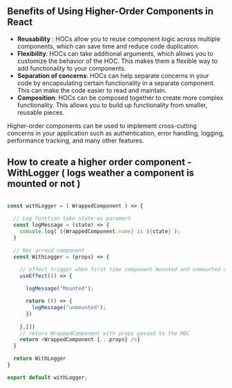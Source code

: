 
## Benefits of Using Higher-Order Components in React
- **Reusability** : HOCs allow you to reuse component logic across multiple components, which can save time and reduce code duplication.
- **Flexibility**: HOCs can take additional arguments, which allows you to customize the behavior of the HOC. This makes them a flexible way to add functionality to your components.
- **Separation of concerns**: HOCs can help separate concerns in your code by encapsulating certain functionality in a separate component. This can make the code easier to read and maintain.
- **Composition**: HOCs can be composed together to create more complex functionality. This allows you to build up functionality from smaller, reusable pieces.

Higher-order components can be used to implement cross-cutting concerns in your application such as authentication, error handling, logging, performance tracking, and many other features.

## How to create a higher order component - WithLogger ( logs weather a component is mounted or not )

```javascript

const withLogger = ( WrappedComponent ) => {
  
  // Log function take state as paramert
  const logMessage = (state) => {
    console.log(`${WrappedComponent.name} is ${state}`);
  }

  // Hoc arroud component
  const WithLogger = (props) => {

    // effect trigger when first time component mounted and unmounted on browser
    useEffect(() => {
      
      logMessage("Mounted");

      return (() => {
        logMessage("unmounted");
      })
      
    },[])
    // return WrappedComponent with props passed to the HOC
    return <WrappedComponent {...props} />}
  }

  return WithLogger 
}

export default withLogger;
```
